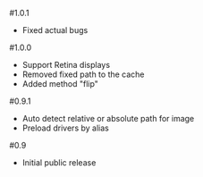 #1.0.1
- Fixed actual bugs

#1.0.0
- Support Retina displays
- Removed fixed path to the cache
- Added method "flip"

#0.9.1
- Auto detect relative or absolute path for image
- Preload drivers by alias

#0.9
- Initial public release
